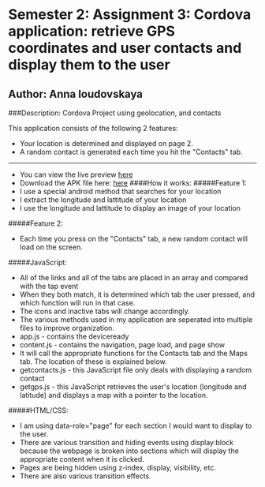 # Semester 2: Assignment 3: Cordova application: retrieve GPS coordinates and user contacts and display them to the user
## Author: Anna Ioudovskaya 
###Description: 
Cordova Project using geolocation, and contacts

This application consists of the following 2 features: 
- Your location is determined and displayed on page 2. 
- A random contact is generated each time you hit the "Contacts" tab. 
-----------------------
- You can view the live preview [here](http://ioud0001.github.io/AwesomeApp/www/) 
- Download the APK file here:  [here](https://github.com/ioud0001/AwesomeApp/tree/master/platforms/android/ant-build)
####How it works: 
#####Feature 1:
- I use a special android method that searches for your location
- I extract the longitude and lattitude of your location 
- I use the longitude and lattitude to display an image of your location

#####Feature 2: 
- Each time you press on the "Contacts" tab, a new random contact will load on the screen. 

#####JavaScript: 
* All of the links and all of the tabs are placed in an array and compared with the tap event 
* When they both match, it is determined which tab the user pressed, and which function will run in that case. 
* The icons and inactive tabs will change accordingly. 
* The various methods used in my application are seperated into multiple files to improve organization. 
* app.js - contains the deviceready 
* content.js - contains the navigation, page load, and page show 
* It will call the appropriate functions for the Contacts tab and the Maps tab. The location of these is explained below.
* getcontacts.js - this JavaScript file only deals with displaying a random contact 
* getgps.js - this JavaScript retrieves the user's location (longitude and latitude) and displays a map with a pointer to the location. 

#####HTML/CSS:
* I am using data-role="page" for each section I would want to display to the user. 
* There are various transition and hiding events using display:block because the webpage is broken into sections which will display the appropriate content when it is clicked.  
* Pages are being hidden using z-index, display, visibility, etc. 
* There are also various transition effects.
